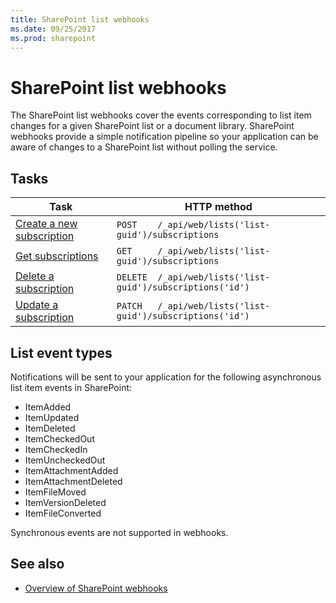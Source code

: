 ```yaml
---
title: SharePoint list webhooks
ms.date: 09/25/2017
ms.prod: sharepoint
---
```



# SharePoint list webhooks

The SharePoint list webhooks cover the events corresponding to list item changes for a given SharePoint list or a document library. SharePoint webhooks provide a simple notification pipeline so your application can be aware of changes to a SharePoint list without polling the service.

## Tasks
| Task                                                | HTTP method                                                  |
|-----------------------------------------------------|--------------------------------------------------------------|
| [Create a new subscription](./create-subscription.md) | `POST    /_api/web/lists('list-guid')/subscriptions`         |
| [Get subscriptions](./get-subscription.md)          | `GET     /_api/web/lists('list-guid')/subscriptions`         |
| [Delete a subscription](./delete-subscription.md)       | `DELETE  /_api/web/lists('list-guid')/subscriptions('id')`   |
| [Update a subscription](./update-subscription.md)     | `PATCH   /_api/web/lists('list-guid')/subscriptions('id')`   |

## List event types
Notifications will be sent to your application for the following asynchronous list item events in SharePoint:

* ItemAdded
* ItemUpdated
* ItemDeleted
* ItemCheckedOut
* ItemCheckedIn
* ItemUncheckedOut
* ItemAttachmentAdded
* ItemAttachmentDeleted
* ItemFileMoved
* ItemVersionDeleted
* ItemFileConverted

Synchronous events are not supported in webhooks.

## See also

* [Overview of SharePoint webhooks](../overview-sharepoint-webhooks.md)
